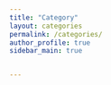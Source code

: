 ```yaml
---
title: "Category"
layout: categories
permalink: /categories/
author_profile: true
sidebar_main: true


---
```

